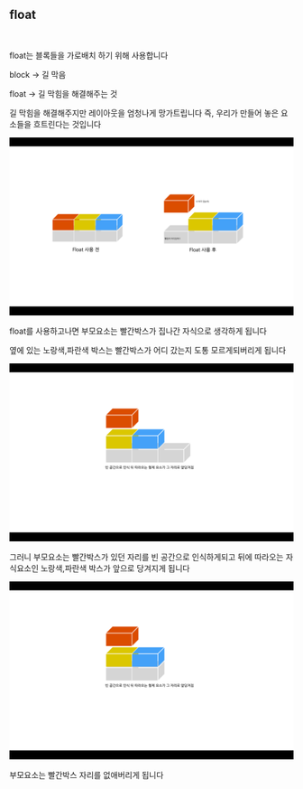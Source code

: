 ## float
<br/>

float는 블록들을 가로배치 하기 위해 사용합니다

block → 길 막음

float → 길 막힘을 해결해주는 것

길 막힘을 해결해주지만 레이아웃을 엄청나게 망가트립니다 즉, 우리가 만들어 놓은 요소들을 흐트린다는 것입니다

<img src="./float/1.png">

float를 사용하고나면 부모요소는 빨간박스가 집나간 자식으로 생각하게 됩니다

옆에 있는 노랑색,파란색 박스는 빨간박스가 어디 갔는지 도통 모르게되버리게 됩니다

<img src="./float/2.png">

그러니 부모요소는 빨간박스가 있던 자리를 빈 공간으로 인식하게되고 뒤에 따라오는 자식요소인 노랑색,파란색 박스가 앞으로 당겨지게 됩니다

<img src="./float/3.png">

부모요소는 빨간박스 자리를 없애버리게 됩니다